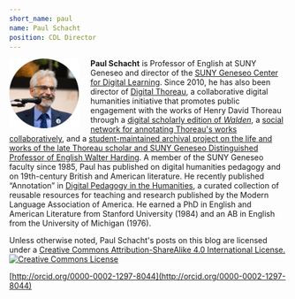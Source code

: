 ```yaml
---
short_name: paul
name: Paul Schacht
position: CDL Director
---
```


<img src="/images/schacht.png" alt="Paul Schacht" style="width:25%;float:left;padding-right:1.5em;"  /> 

**Paul Schacht** is Professor of English at SUNY Geneseo and director of the [SUNY Geneseo Center for Digital Learning](https://www.geneseo.edu/cdl). Since 2010, he has also been director of [Digital Thoreau](http://digitalthoreau.org), a collaborative digital humanities initiative that promotes public engagement with the works of Henry David Thoreau through a [digital scholarly edition of *Walden*](http://digitalthoreau.org/fluid-text-toc/), a [social network for annotating Thoreau's works collaboratively](https://commons.digitalthoreau.org), and a [student-maintained archival project on the life and works of the late Thoreau scholar and SUNY Geneseo Distinguished Professor of English Walter Harding](https://walterharding.org). A member of the SUNY Geneseo faculty since 1985, Paul has published on digital humanities pedagogy and on 19th-century British and American literature. He recently published “Annotation” in [Digital Pedagogy in the Humanities](https://digitalpedagogy.hcommons.org/), a curated collection of reusable resources for teaching and research published by the Modern Language Association of America. He earned a PhD in English and American Literature from Stanford University (1984) and an AB in English from the University of Michigan (1976).

Unless otherwise noted, Paul Schacht's posts on this blog are licensed under a <a rel="license" href="http://creativecommons.org/licenses/by-sa/4.0/">Creative Commons Attribution-ShareAlike 4.0 International License.</a><br /><a rel="license" href="http://creativecommons.org/licenses/by-sa/4.0/"><img alt="Creative Commons License" style="border-width:0;" src="https://i.creativecommons.org/l/by-sa/4.0/88x31.png" /></a>

[http://orcid.org/0000-0002-1297-8044](http://orcid.org/0000-0002-1297-8044)
 
